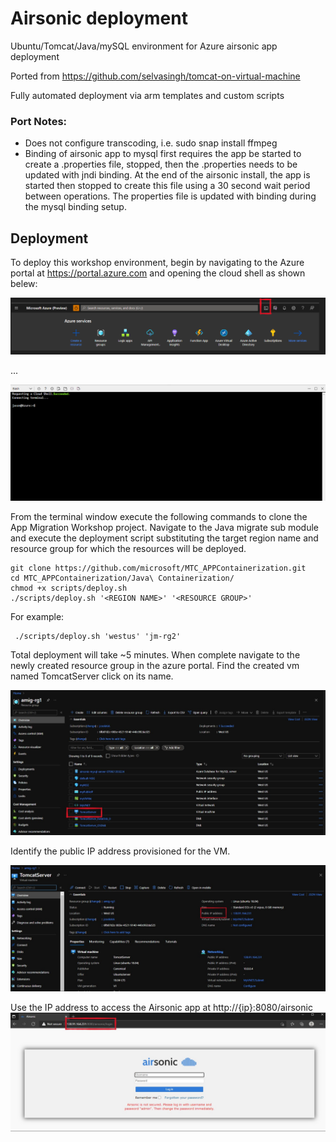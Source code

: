 # Airsonic deployment 
Ubuntu/Tomcat/Java/mySQL environment for Azure airsonic app deployment


Ported from https://github.com/selvasingh/tomcat-on-virtual-machine

Fully automated deployment via arm templates and custom scripts

### Port Notes:

* Does not configure transcoding, i.e. sudo snap install ffmpeg
* Binding of airsonic app to mysql first requires the app be started to create a .properties file, stopped, then the .properties needs to be updated with jndi binding.  At the end of the airsonic install, the app is started then stopped to create this file using a 30 second wait period between operations.  The properties file is updated with binding during the mysql binding setup.

## Deployment

To deploy this workshop environment, begin by navigating to the Azure portal at https://portal.azure.com and opening the cloud shell as shown belew:

![Cloud Shell](../media/openshell.png)

...

![Terminal](../media/shell2.png)

From the terminal window execute the following commands to clone the App Migration Workshop project.  Navigate to the Java migrate sub module and execute the deployment script substituting the target region name and resource group for which the resources will be deployed.

    git clone https://github.com/microsoft/MTC_APPContainerization.git
    cd MTC_APPContainerization/Java\ Containerization/
    chmod +x scripts/deploy.sh
    ./scripts/deploy.sh '<REGION NAME>' '<RESOURCE GROUP>'

For example:

     ./scripts/deploy.sh 'westus' 'jm-rg2'

Total deployment will take ~5 minutes.  When complete navigate to the newly created resource group in the azure portal.  Find the created vm named TomcatServer click on its name.  

![Tomcat VM.](../media/server.jpg)

Identify the public IP address provisioned for the VM.

![Public IP.](../media/ip.jpg)

Use the IP address to access the Airsonic app at http://{ip}:8080/airsonic
![Airsonic App.](../media/app.jpg)
